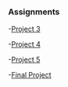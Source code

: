 ### Assignments

-[Project 3](https://abdulbusari.github.io/intro_webdev/project_3/)

-[Project 4](https://abdulbusari.github.io/intro_webdev/project_4/)

-[Project 5](https://abdulbusari.github.io/intro_webdev/project_5/)

-[Final Project](https://abdulbusari.github.io/intro_webdev/finalproject/)

